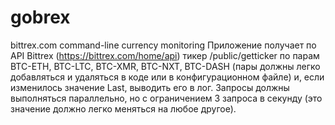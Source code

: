 # gobrex
bittrex.com command-line currency monitoring
Приложение получает по API Bittrex (https://bittrex.com/home/api) тикер /public/getticker по парам BTC-ETH, BTC-LTC, BTC-XMR, BTC-NXT, BTC-DASH (пары должны легко добавляться и удаляться в коде или в конфигурационном файле) и, если изменилось значение Last, выводить его в лог. Запросы должны выполняться параллельно, но с ограничением 3 запроса в секунду (это значение должно легко меняться на любое другое).
